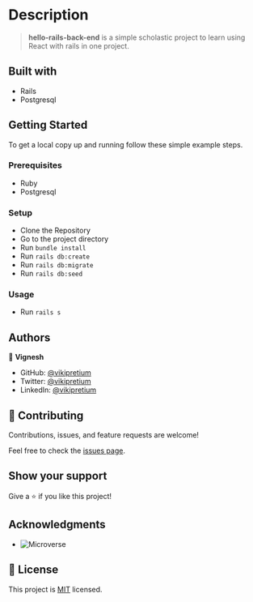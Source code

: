 # Description

> **hello-rails-back-end** is a simple scholastic project to learn using React with rails in one project.

## Built with

- Rails
- Postgresql

## Getting Started

To get a local copy up and running follow these simple example steps.

### Prerequisites

- Ruby
- Postgresql

### Setup

- Clone the Repository
- Go to the project directory
- Run `bundle install`
- Run `rails db:create`
- Run `rails db:migrate`
- Run `rails db:seed`

### Usage

- Run `rails s`

## Authors

👤 **Vignesh**

- GitHub: [@vikipretium](https://github.com/vikipretium)
- Twitter: [@vikipretium](https://twitter.com/vikipretium)
- LinkedIn: [@vikipretium](https://linkedin.com/in/vikipretium)

## 🤝 Contributing

Contributions, issues, and feature requests are welcome!

Feel free to check the [issues page](../../issues/).

## Show your support

Give a ⭐️ if you like this project!

## Acknowledgments

- ![Microverse](https://img.shields.io/badge/Microverse-blueviolet)

## 📝 License

This project is [MIT](./LICENSE) licensed.
